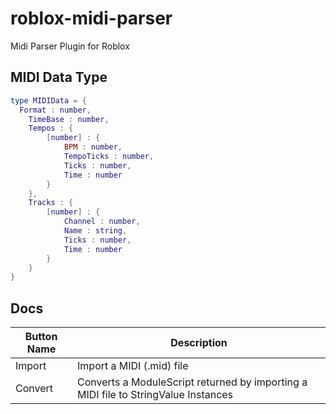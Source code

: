 # roblox-midi-parser
Midi Parser Plugin for Roblox

## MIDI Data Type
```lua
type MIDIData = {
  Format : number,
	TimeBase : number,
	Tempos : {
		[number] : {
			BPM : number,
			TempoTicks : number,
			Ticks : number,
			Time : number
		}
	},
	Tracks : {
		[number] : {
			Channel : number,
			Name : string,
			Ticks : number,
			Time : number
		}
	}
}
```

## Docs
|Button Name|Description|
|--|--|
|Import|Import a MIDI (.mid) file|
|Convert|Converts a ModuleScript returned by importing a MIDI file to StringValue Instances|

